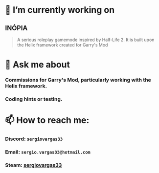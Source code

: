 <!--
**sergiovargas33/sergiovargas33** is a ✨ _special_ ✨ repository because its `README.md` (this file) appears on your GitHub profile.

Here are some ideas to get you started:

- 🔭 I’m currently working on ...
- 🌱 I’m currently learning ...
- 👯 I’m looking to collaborate on ...
- 🤔 I’m looking for help with ...
- 💬 Ask me about ...
- 📫 How to reach me: ...
- 😄 Pronouns: ...
- ⚡ Fun fact: ...

# 🖥️ Past Work
## Garry's Mod
-->

# 🔭 I’m currently working on
## INÓPIA
> A serious roleplay gamemode inspired by Half-Life 2. It is built upon the Helix framework created for Garry's Mod

# 💬 Ask me about

###	Commissions for Garry's Mod, particularly working with the Helix framework.
###	Coding hints or testing.

# 📫 How to reach me:
###	Discord: `sergiovargas33`
### Email: `sergio.vargas33@hotmail.com`
### Steam: [sergiovargas33](https://steamcommunity.com/id/sergiovargas33/)
